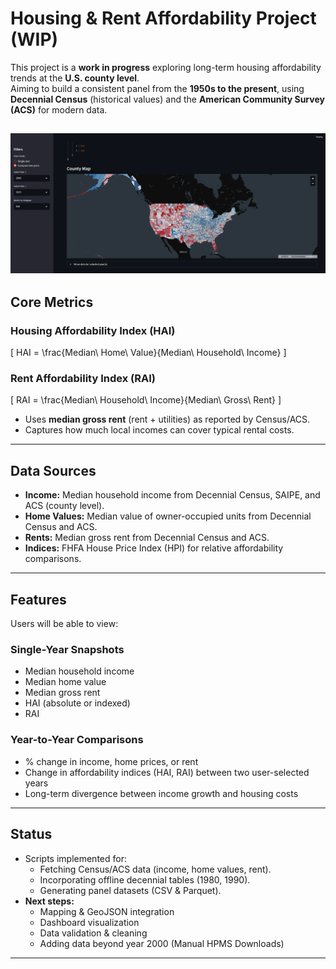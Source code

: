 # Housing & Rent Affordability Project (WIP)

This project is a **work in progress** exploring long-term housing affordability trends at the **U.S. county level**.  
Aiming to build a consistent panel from the **1950s to the present**, using **Decennial Census** (historical values) and the **American Community Survey (ACS)** for modern data.  

![County Housing Affordability Map](https://github.com/JonnyMurillo288/Housing-Data/blob/main/figures/maps/10_01_Draft_HAI.png?raw=true)
---

## Core Metrics

### Housing Affordability Index (HAI)  
\[
HAI = \frac{Median\ Home\ Value}{Median\ Household\ Income}
\]

### Rent Affordability Index (RAI)  
\[
RAI = \frac{Median\ Household\ Income}{Median\ Gross\ Rent}
\]

- Uses **median gross rent** (rent + utilities) as reported by Census/ACS.  
- Captures how much local incomes can cover typical rental costs.  

---

## Data Sources

- **Income:** Median household income from Decennial Census, SAIPE, and ACS (county level).  
- **Home Values:** Median value of owner-occupied units from Decennial Census and ACS.  
- **Rents:** Median gross rent from Decennial Census and ACS.  
- **Indices:** FHFA House Price Index (HPI) for relative affordability comparisons.  

---

## Features

Users will be able to view:  

### Single-Year Snapshots
- Median household income  
- Median home value  
- Median gross rent  
- HAI (absolute or indexed)  
- RAI  

### Year-to-Year Comparisons
- % change in income, home prices, or rent  
- Change in affordability indices (HAI, RAI) between two user-selected years  
- Long-term divergence between income growth and housing costs  

---

## Status

- Scripts implemented for:  
  - Fetching Census/ACS data (income, home values, rent).  
  - Incorporating offline decennial tables (1980, 1990).  
  - Generating panel datasets (CSV & Parquet).  
- **Next steps:**  
  - Mapping & GeoJSON integration  
  - Dashboard visualization  
  - Data validation & cleaning
  - Adding data beyond year 2000 (Manual HPMS Downloads)

---
